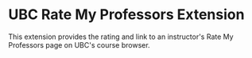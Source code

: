 # UBC Rate My Professors Extension

This extension provides the rating and link to an instructor's Rate My Professors page on UBC's course browser.
